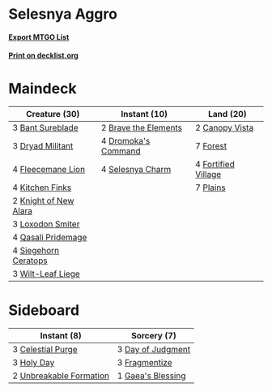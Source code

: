 # Selesnya Aggro

#### [Export MTGO List](../collection/Selesnya%20Aggro/Selesnya%20Aggro.txt)
#### [Print on decklist.org](http://decklist.org/?deckmain=3%09Bant%20Sureblade%0A2%09Brave%20the%20Elements%0A2%09Canopy%20Vista%0A4%09Dromoka's%20Command%0A3%09Dryad%20Militant%0A4%09Fleecemane%20Lion%0A7%09Forest%0A4%09Fortified%20Village%0A4%09Kitchen%20Finks%0A2%09Knight%20of%20New%20Alara%0A3%09Loxodon%20Smiter%0A7%09Plains%0A4%09Qasali%20Pridemage%0A4%09Selesnya%20Charm%0A4%09Siegehorn%20Ceratops%0A3%09Wilt-Leaf%20Liege&deckside=3%09Celestial%20Purge%0A3%09Day%20of%20Judgment%0A3%09Fragmentize%0A1%09Gaea's%20Blessing%0A3%09Holy%20Day%0A2%09Unbreakable%20Formation)
# Maindeck

|                                         Creature (30)                                          |                                         Instant (10)                                          |                                          Land (20)                                           |
|------------------------------------------------------------------------------------------------|-----------------------------------------------------------------------------------------------|----------------------------------------------------------------------------------------------|
|3 [Bant Sureblade](http://gatherer.wizards.com/Pages/Card/Details.aspx?multiverseid=188975)     |2 [Brave the Elements](http://gatherer.wizards.com/Pages/Card/Details.aspx?multiverseid=389450)|2 [Canopy Vista](http://gatherer.wizards.com/Pages/Card/Details.aspx?multiverseid=401837)     |
|3 [Dryad Militant](http://gatherer.wizards.com/Pages/Card/Details.aspx?multiverseid=456369)     |4 [Dromoka's Command](http://gatherer.wizards.com/Pages/Card/Details.aspx?multiverseid=394558) |7 [Forest](http://gatherer.wizards.com/Pages/Card/Details.aspx?multiverseid=439860)           |
|4 [Fleecemane Lion](http://gatherer.wizards.com/Pages/Card/Details.aspx?multiverseid=433104)    |4 [Selesnya Charm](http://gatherer.wizards.com/Pages/Card/Details.aspx?multiverseid=376489)    |4 [Fortified Village](http://gatherer.wizards.com/Pages/Card/Details.aspx?multiverseid=410042)|
|4 [Kitchen Finks](http://gatherer.wizards.com/Pages/Card/Details.aspx?multiverseid=370458)      |                                                                                               |7 [Plains](http://gatherer.wizards.com/Pages/Card/Details.aspx?multiverseid=439856)           |
|2 [Knight of New Alara](http://gatherer.wizards.com/Pages/Card/Details.aspx?multiverseid=189642)|                                                                                               |                                                                                              |
|3 [Loxodon Smiter](http://gatherer.wizards.com/Pages/Card/Details.aspx?multiverseid=290543)     |                                                                                               |                                                                                              |
|4 [Qasali Pridemage](http://gatherer.wizards.com/Pages/Card/Details.aspx?multiverseid=179556)   |                                                                                               |                                                                                              |
|4 [Siegehorn Ceratops](http://gatherer.wizards.com/Pages/Card/Details.aspx?multiverseid=439832) |                                                                                               |                                                                                              |
|3 [Wilt-Leaf Liege](http://gatherer.wizards.com/Pages/Card/Details.aspx?multiverseid=397852)    |                                                                                               |                                                                                              |


# Sideboard

|                                           Instant (8)                                            |                                        Sorcery (7)                                         |
|--------------------------------------------------------------------------------------------------|--------------------------------------------------------------------------------------------|
|3 [Celestial Purge](http://gatherer.wizards.com/Pages/Card/Details.aspx?multiverseid=183055)      |3 [Day of Judgment](http://gatherer.wizards.com/Pages/Card/Details.aspx?multiverseid=439344)|
|3 [Holy Day](http://gatherer.wizards.com/Pages/Card/Details.aspx?multiverseid=129593)             |3 [Fragmentize](http://gatherer.wizards.com/Pages/Card/Details.aspx?multiverseid=417587)    |
|2 [Unbreakable Formation](http://gatherer.wizards.com/Pages/Card/Details.aspx?multiverseid=457173)|1 [Gaea's Blessing](http://gatherer.wizards.com/Pages/Card/Details.aspx?multiverseid=417433)|

